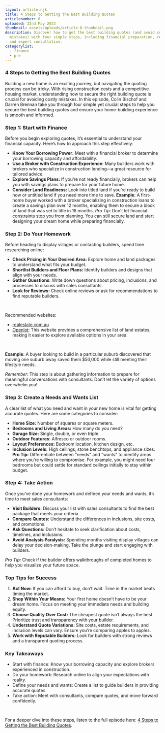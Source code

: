 ```yaml
---
layout: article.njk
title: 4 Steps to Getting the Best Building Quotes
articlenumber: 8
uploaded: 22nd May 2023
thumbnail: assets/uploads/article-8-thumbnail.png
description: Discover how to get the best building quotes (and avoid costly
  mistakes) with four simple steps, including financial preparation, research,
  and expert consultation.
categorylist:
  - finance
  - pre
---
```


### 4 Steps to Getting the Best Building Quotes

Building a new home is an exciting journey, but navigating the quoting process can be tricky. With rising construction costs and a competitive housing market, understanding how to secure the right building quote is crucial for avoiding costly mistakes. In this episode, Colin Bischof and Darren Brennan take you through four simple yet crucial steps to help you secure the best building quotes and ensure your home-building experience is smooth and informed.

### Step 1: Start with Finance

Before you begin exploring quotes, it’s essential to understand your financial capacity. Here’s how to approach this step effectively:

* **Know Your Borrowing Power:** Meet with a financial broker to determine your borrowing capacity and affordability.
* **Use a Broker with Construction Experience:** Many builders work with brokers who specialize in construction lending—a great resource for tailored advice.
* **Explore Savings Plans:** If you’re not ready financially, brokers can help you with savings plans to prepare for your future home.
* **Consider Land Readiness:** Look into titled land if you’re ready to build now or untitled land if you need more time to save.
  **Example:** A first-home buyer worked with a broker specializing in construction loans to create a savings plan over 12 months, enabling them to secure a block of land that was set to title in 18 months.
  *Pro Tip*: Don’t let financial constraints stop you from planning. You can still secure land and start designing your dream home while preparing financially.

### Step 2: Do Your Homework

Before heading to display villages or contacting builders, spend time researching online:

* **Check Pricing in Your Desired Area:** Explore home and land packages to understand what fits your budget.
* **Shortlist Builders and Floor Plans:** Identify builders and designs that align with your needs.
* **Gather Questions:** Write down questions about pricing, inclusions, and processes to discuss with sales consultants.
* **Look for Reviews:** Check online reviews or ask for recommendations to find reputable builders.

<br>

Recommended websites:

* <a href="https://realestate.com.au" id="intext-link" target="_blank">realestate.com.au</a>
* <a href="https://openlot.com.au" id="intext-link" target="_blank">Openlot</a>: This website provides a comprehensive list of land estates, making it easier to explore available options in your area.

<br>

**Example:** A buyer looking to build in a particular suburb discovered that moving one suburb away saved them $50,000 while still meeting their lifestyle needs.

*Remember:* This step is about gathering information to prepare for meaningful conversations with consultants. Don’t let the variety of options overwhelm you!

### Step 3: Create a Needs and Wants List

A clear list of what you need and want in your new home is vital for getting accurate quotes. Here are some categories to consider:

* **Home Size:** Number of squares or square meters.
* **Bedrooms and Living Areas:** How many do you need?
* **Garage Size:** Single, double, or even triple.
* **Outdoor Features:** Alfresco or outdoor rooms.
* **Layout Preferences:** Bedroom location, kitchen design, etc.
* **Inclusion Levels:** High ceilings, stone benchtops, and appliance sizes.
  **Pro Tip:** Differentiate between "needs" and "wants" to identify areas where you’re willing to compromise. For example, you might need four bedrooms but could settle for standard ceilings initially to stay within budget.

### Step 4: Take Action

Once you’ve done your homework and defined your needs and wants, it’s time to meet sales consultants:

* **Visit Builders:** Discuss your list with sales consultants to find the best package that meets your criteria.
* **Compare Quotes:** Understand the differences in inclusions, site costs, and promotions.
* **Ask Questions:** Don’t hesitate to seek clarification about costs, timelines, and inclusions.
* **Avoid Analysis Paralysis:** Spending months visiting display villages can delay your decision-making. Take the plunge and start engaging with builders.

*Pro Tip:* Check if the builder offers walkthroughs of completed homes to help you visualize your future space.

### Top Tips for Success

1. **Act Now:** If you can afford to buy, don’t wait. Time in the market beats timing the market.
2. **Shop Within Your Means:** Your first home doesn’t have to be your dream home. Focus on meeting your immediate needs and building equity.
3. **Choose Quality Over Cost:** The cheapest quote isn’t always the best. Prioritize trust and transparency with your builder.
4. **Understand Quote Variations:** Site costs, estate requirements, and inclusion levels can vary. Ensure you’re comparing apples to apples.
5. **Work with Reputable Builders:** Look for builders with strong reviews and a transparent quoting process.

### Key Takeaways

* Start with finance: Know your borrowing capacity and explore brokers experienced in construction.
* Do your homework: Research online to align your expectations with reality.
* Define your needs and wants: Create a list to guide builders in providing accurate quotes.
* Take action: Meet with consultants, compare quotes, and move forward confidently.

<br>

For a deeper dive into these steps, listen to the full episode here: <a href="/posts/ep-8" id="intext-link" target="_blank">4 Steps to Getting the Best Building Quotes</a>.